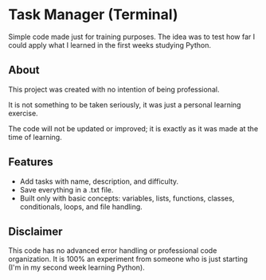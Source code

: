 # Task Manager (Terminal)

Simple code made just for training purposes. The idea was to test how far I could apply what I learned in the first weeks studying Python.

## About

This project was created with no intention of being professional.

It is not something to be taken seriously, it was just a personal learning exercise.

The code will not be updated or improved; it is exactly as it was made at the time of learning.

## Features

- Add tasks with name, description, and difficulty.
- Save everything in a .txt file.
- Built only with basic concepts: variables, lists, functions, classes, conditionals, loops, and file handling.

## Disclaimer

This code has no advanced error handling or professional code organization. It is 100% an experiment from someone who is just starting (I'm in my second week learning Python).
